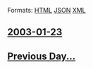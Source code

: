 
Formats: [HTML](2003/01/23/index.html)  [JSON](2003/01/23/index.json)  [XML](2003/01/23/index.xml)  

## [2003-01-23](/news/2003/01/23/index.md)

## [Previous Day...](/news/2003/01/22/index.md)

